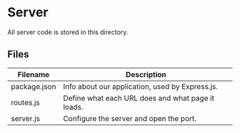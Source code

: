 # Server
All server code is stored in this directory.

## Files
| Filename | Description |
|----------|-------------|
| package.json | Info about our application, used by Express.js. |
| routes.js | Define what each URL does and what page it loads. |
| server.js | Configure the server and open the port. |
